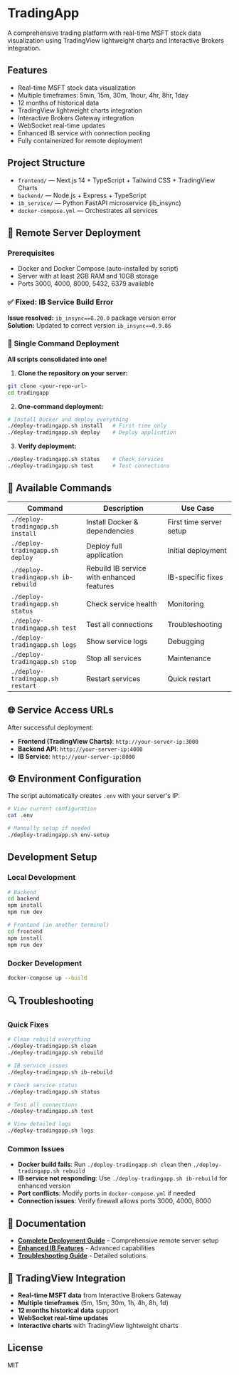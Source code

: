 # TradingApp

A comprehensive trading platform with real-time MSFT stock data visualization using TradingView lightweight charts and Interactive Brokers integration.

## Features
- Real-time MSFT stock data visualization  
- Multiple timeframes: 5min, 15m, 30m, 1hour, 4hr, 8hr, 1day
- 12 months of historical data
- TradingView lightweight charts integration
- Interactive Brokers Gateway integration
- WebSocket real-time updates
- Enhanced IB service with connection pooling
- Fully containerized for remote deployment

## Project Structure
- `frontend/` — Next.js 14 + TypeScript + Tailwind CSS + TradingView Charts
- `backend/` — Node.js + Express + TypeScript
- `ib_service/` — Python FastAPI microservice (ib_insync)
- `docker-compose.yml` — Orchestrates all services

## 🚀 Remote Server Deployment

### Prerequisites
- Docker and Docker Compose (auto-installed by script)
- Server with at least 2GB RAM and 10GB storage
- Ports 3000, 4000, 8000, 5432, 6379 available

### ✅ Fixed: IB Service Build Error
**Issue resolved:** `ib_insync==0.20.0` package version error  
**Solution:** Updated to correct version `ib_insync==0.9.86`

### 🎯 Single Command Deployment
**All scripts consolidated into one!**

1. **Clone the repository on your server:**
```sh
git clone <your-repo-url>
cd tradingapp
```

2. **One-command deployment:**
```sh
# Install Docker and deploy everything
./deploy-tradingapp.sh install   # First time only
./deploy-tradingapp.sh deploy    # Deploy application
```

3. **Verify deployment:**
```sh
./deploy-tradingapp.sh status    # Check services
./deploy-tradingapp.sh test      # Test connections
```

## 🔧 Available Commands

| Command | Description | Use Case |
|---------|-------------|----------|
| `./deploy-tradingapp.sh install` | Install Docker & dependencies | First time server setup |
| `./deploy-tradingapp.sh deploy` | Deploy full application | Initial deployment |
| `./deploy-tradingapp.sh ib-rebuild` | Rebuild IB service with enhanced features | IB-specific fixes |
| `./deploy-tradingapp.sh status` | Check service health | Monitoring |
| `./deploy-tradingapp.sh test` | Test all connections | Troubleshooting |
| `./deploy-tradingapp.sh logs` | Show service logs | Debugging |
| `./deploy-tradingapp.sh stop` | Stop all services | Maintenance |
| `./deploy-tradingapp.sh restart` | Restart services | Quick restart |

## 🌐 Service Access URLs

After successful deployment:
- **Frontend (TradingView Charts)**: `http://your-server-ip:3000`
- **Backend API**: `http://your-server-ip:4000`
- **IB Service**: `http://your-server-ip:8000`

## ⚙️ Environment Configuration

The script automatically creates `.env` with your server's IP:
```sh
# View current configuration
cat .env

# Manually setup if needed
./deploy-tradingapp.sh env-setup
```

## Development Setup

### Local Development
```sh
# Backend
cd backend
npm install
npm run dev

# Frontend (in another terminal)
cd frontend
npm install
npm run dev
```

### Docker Development
```sh
docker-compose up --build
```

## 🔍 Troubleshooting

### Quick Fixes
```bash
# Clean rebuild everything
./deploy-tradingapp.sh clean
./deploy-tradingapp.sh rebuild

# IB service issues
./deploy-tradingapp.sh ib-rebuild

# Check service status
./deploy-tradingapp.sh status

# Test all connections
./deploy-tradingapp.sh test

# View detailed logs
./deploy-tradingapp.sh logs
```

### Common Issues
- **Docker build fails**: Run `./deploy-tradingapp.sh clean` then `./deploy-tradingapp.sh rebuild`
- **IB service not responding**: Use `./deploy-tradingapp.sh ib-rebuild` for enhanced version
- **Port conflicts**: Modify ports in `docker-compose.yml` if needed
- **Connection issues**: Verify firewall allows ports 3000, 4000, 8000

## 📖 Documentation

- **[Complete Deployment Guide](REMOTE_DEPLOYMENT_COMPLETE.md)** - Comprehensive remote server setup
- **[Enhanced IB Features](REMOTE_DEPLOYMENT_COMPLETE.md#enhanced-ib-service-features)** - Advanced capabilities  
- **[Troubleshooting Guide](REMOTE_DEPLOYMENT_COMPLETE.md#troubleshooting)** - Detailed solutions

## 🎯 TradingView Integration
- **Real-time MSFT data** from Interactive Brokers Gateway
- **Multiple timeframes** (5m, 15m, 30m, 1h, 4h, 8h, 1d)
- **12 months historical data** support
- **WebSocket real-time updates**
- **Interactive charts** with TradingView lightweight charts

## License
MIT 